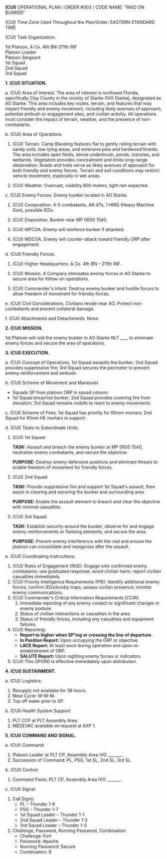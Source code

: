 **(CUI)** OPERATIONAL PLAN / ORDER #003 / CODE NAME: "RAID ON BUNKER"

(CUI) Time Zone Used Throughout the Plan/Order: EASTERN STANDARD TIME

(CUI) Task Organization:

1st Platoon, A Co. 4th BN-211th INF  
Platoon Leader  
Platoon Sergeant  
1st Squad  
2nd Squad  
3rd Squad

**1. (CUI) SITUATION.**

a. (CUI) Area of Interest. The area of interest is northeast Florida, specifically Clay County in the vicinity of Starke (IVO Starke), designated as AO Starke. This area includes key routes, terrain, and features that may impact friendly and enemy movement, including likely avenues of approach, potential ambush or engagement sites, and civilian activity. All operations must consider the impact of terrain, weather, and the presence of non-combatants.

b. (CUI) Area of Operations.

1. (CUI) Terrain. Camp Blanding features flat to gently rolling terrain with sandy soils, low-lying areas, and extensive pine and hardwood forests. The area includes open fields, dense underbrush, ponds, marshes, and wetlands. Vegetation provides concealment and limits long-range observation. Roads and trails serve as likely avenues of approach for both friendly and enemy forces. Terrain and soil conditions may restrict vehicle movement, especially in wet areas.

2. (CUI) Weather. Overcast, visibility 800 meters, light rain expected.

c. (CUI) Enemy Forces. Enemy bunker located in AO Starke.

1. (CUI) Composition. 4-5 combatants, AK-47s, 1 HMG (Heavy Machine Gun), possible IEDs.

2. (CUI) Disposition. Bunker near MP 0600 1540.

3. (CUI) MPCOA. Enemy will reinforce bunker if attacked.

4. (CUI) MDCOA. Enemy will counter-attack toward friendly ORP after engagement.

d. (CUI) Friendly Forces.

1. (CUI) Higher Headquarters: A Co. 4th BN – 211th INF.

2. (CUI) Mission. A Company eliminates enemy forces in AO Starke to secure area for follow-on operations.

3. (CUI) Commander's Intent. Destroy enemy bunker and hostile forces to allow freedom of movement for friendly forces.

e. (CUI) Civil Considerations. Civilians reside near AO. Protect non-combatants and prevent collateral damage.

f. (CUI) Attachments and Detachments. None.

**2. (CUI) MISSION.**

1st Platoon will raid the enemy bunker in AO Starke NLT ____ to eliminate enemy forces and secure the area of operations.

**3. (CUI) EXECUTION.**

a. (CUI) Concept of Operations. 1st Squad assaults the bunker; 2nd Squad provides suppressive fire; 3rd Squad secures the perimeter to prevent enemy reinforcement and ambush.

b. (CUI) Scheme of Movement and Maneuver.

- Squads SP from platoon ORP in squad column.
- 1st Squad breaches bunker; 2nd Squad provides covering fire from elevation; 3rd Squad remains mobile to react to enemy movements.

c. (CUI) Scheme of Fires. 1st Squad has priority for 60mm mortars; 2nd Squad for 81mm HE mortars in support.

d. (CUI) Tasks to Subordinate Units:

1. (CUI) 1st Squad:

   **TASK:** Assault and breach the enemy bunker at MP 0600 1540, neutralize enemy combatants, and secure the objective.

   **PURPOSE:** Destroy enemy defensive positions and eliminate threats to enable freedom of movement for friendly forces.

2. (CUI) 2nd Squad:

   **TASK:** Provide suppressive fire and support 1st Squad's assault, then assist in clearing and securing the bunker and surrounding area.

   **PURPOSE:** Enable the assault element to breach and clear the objective with minimal casualties.

3. (CUI) 3rd Squad:

   **TASK:** Establish security around the bunker, observe for and engage enemy reinforcements or flanking elements, and secure the area.

   **PURPOSE:** Prevent enemy interference with the raid and ensure the platoon can consolidate and reorganize after the assault.

e. (CUI) Coordinating Instructions:

1. (CUI) Rules of Engagement (ROE): Engage only confirmed enemy combatants; use graduated response; avoid civilian harm; report civilian casualties immediately.
2. (CUI) Priority Intelligence Requirements (PIR): Identify additional enemy forces; confirm IEDs/booby traps; assess civilian presence; monitor enemy communications.
3. (CUI) Commander's Critical Information Requirements (CCIR): 
   1. Immediate reporting of any enemy contact or significant changes in enemy posture.
   2. Status of civilian interactions or casualties in the area.
   3. Status of friendly forces, including any casualties and equipment failures.
4. (CUI) Reporting:
   - **Report to higher when SP'ing or crossing the line of departure.**
   - **In Position Report:** Upon occupying the ORP or objective.
   - **LACE Report:** At least once during operation and upon re-establishment of ORP.
   - **SALUTE Report:** Upon sighting enemy forces or indicators.
5. (CUI) This OPORD is effective immediately upon distribution.

**4. (CUI) SUSTAINMENT.**

a. (CUI) Logistics:

1. Resupply not available for 36 hours.
2. Meal Cycle: M-M-M.
3. Top off water prior to SP.

b. (CUI) Health System Support:

1. PLT CCP at PLT Assembly Area.
2. MEDEVAC available on request at AXP 1.

**5. (CUI) COMMAND AND SIGNAL.**

a. (CUI) Command:

1. Platoon Leader at PLT CP, Assembly Area IVO _______.
2. Succession of Command: PL, PSG, 1st SL, 2nd SL, 3rd SL.

b. (CUI) Control:

1. Command Posts: PLT CP, Assembly Area IVO _______.

c. (CUI) Signal:

1. Call Signs:
   - PL – Thunder 1-6
   - PSG – Thunder 1-7
   - 1st Squad Leader – Thunder 1-1
   - 2nd Squad Leader – Thunder 1-2
   - 3rd Squad Leader – Thunder 1-3
2. Challenge, Password, Running Password, Combination:
   - Challenge: Fort
   - Password: Apache
   - Running Password: Secure
   - Combination: 9
